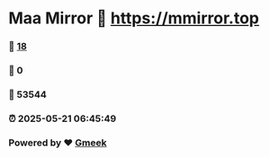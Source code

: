 # Maa Mirror :link: https://mmirror.top 
### :page_facing_up: [18](https://mmirror.top/tag.html) 
### :speech_balloon: 0 
### :hibiscus: 53544 
### :alarm_clock: 2025-05-21 06:45:49 
### Powered by :heart: [Gmeek](https://github.com/Meekdai/Gmeek)
